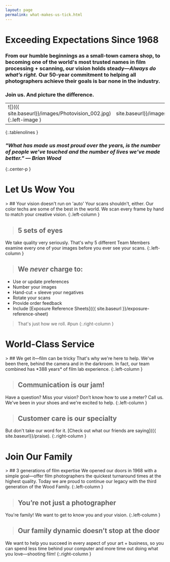 ```yaml
---
layout: page
permalink: what-makes-us-tick.html
---
```


<h1>Exceeding Expectations Since 1968</h1>

### From our humble beginnings as a small-town camera shop, to becoming one of the world's most trusted names in film processing + scanning, our vision holds steady—*Always do what’s right.* Our 50-year commitment to helping all photographers achieve their goals is bar none in the industry.  
  
### Join us. And picture the difference.  

| | |
| :--- | ---: |
| ![]({{ site.baseurl}}/images/Photovision_002.jpg){:.left-image } | ![]({{ site.baseurl}}/images/Photovision_001.jpg){:.right-image } |
{:.tablenolines }
  
### *"What has made us most proud over the years, is the number of people we’ve touched and the number of lives we’ve made better." — Brian Wood*
{:.center-p }  

<div class="clearfix extra-picky-space" markdown="1">

<h1 class="accordion closed" title="Click to expand section">Let Us Wow You</h1>

<div class="panel" markdown="1">
> ## Your vision doesn't run on 'auto'
Your scans shouldn't, either. Our color techs are some of the best in the world. We scan every frame by hand to match your creative vision.
{:.left-column }

> ## 5 sets of eyes
We take quality very seriously. That's why 5 different Team Members examine every one of your images before you ever see your scans.
{:.left-column }

> ## We *never* charge to:
- Use or update preferences
- Number your images
- Hand-cut + sleeve your negatives
- Rotate your scans
- Provide order feedback
- Include [Exposure Reference Sheets]({{ site.baseurl }}/exposure-reference-sheet)
>
> That's just how we roll. #pun
{:.right-column }
</div>
</div>
<div class="clearfix extra-picky-space" markdown="1">

<h1 class="accordion closed" title="Click to expand section">World-Class Service</h1>

<div class="panel" markdown="1">
> ## We get it—film can be tricky
That's why we're here to help. We've been there, behind the camera and in the darkroom. In fact, our team combined has *388 years* of film lab experience.
{:.left-column }

> ## Communication is our jam!
Have a question? Miss your vision? Don’t know how to use a meter? Call us. We've been in your shoes and we're excited to help.
{:.left-column }

> ## Customer care is our specialty
But don't take our word for it. [Check out what our friends are saying]({{ site.baseurl}}/praise).
{:.right-column }
</div>
</div>
<div class="clearfix extra-space" markdown="1">

<h1 class="accordion closed" title="Click to expand section">Join Our Family</h1>

<div class="panel" markdown="1">
> ## 3 generations of film expertise
We opened our doors in 1968 with a simple goal—offer film photographers the quickest turnaround times at the highest quality. Today we are proud to continue our legacy with the third generation of the Wood Family.
{:.left-column }

> ## You’re not just a photographer
You're family! We want to get to know you and your vision.
{:.left-column }

> ## Our family dynamic doesn’t stop at the door
We want to help you succeed in every aspect of your art + business, so you can spend less time behind your computer and more time out doing what you love—shooting film!
{:.right-column }
</div>
</div>
<div class="clearfix extra-space" markdown="1" />
<div class="clearfix extra-space" markdown="1" />

<script type="text/javascript">
    var acc = document.getElementsByClassName("accordion");
    var i;

    for (i = 0; i < acc.length; i++) {
        acc[i].addEventListener("click", function() {
            /* Toggle between hiding and showing the active panel, with animation */
            var panel = this.nextElementSibling;
            if (panel.style.maxHeight){
            this.classList.remove('opened');
            this.classList.add('closed');
            panel.style.maxHeight = null;
            } else {
            this.classList.remove('closed');
            this.classList.add('opened');
            panel.style.maxHeight = panel.scrollHeight + "px";
            } 
        });
    }
</script>